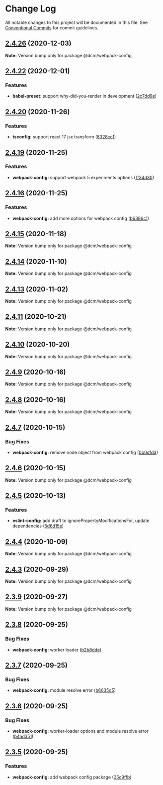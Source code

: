 # Change Log

All notable changes to this project will be documented in this file.
See [Conventional Commits](https://conventionalcommits.org) for commit guidelines.

## [2.4.26](https://github.com/dcmhub/chores/compare/v2.4.25...v2.4.26) (2020-12-03)

**Note:** Version bump only for package @dcm/webpack-config





## [2.4.22](https://github.com/dcmhub/chores/compare/v2.4.21...v2.4.22) (2020-12-01)


### Features

* **babel-preset:** support why-did-you-render in development ([2c7dd9e](https://github.com/dcmhub/chores/commit/2c7dd9efe6fb051da9cbe1790b488a8f482b9fb1))





## [2.4.20](https://github.com/dcmhub/chores/compare/v2.4.19...v2.4.20) (2020-11-26)


### Features

* **tsconfig:** support react 17 jsx transform ([8328cc1](https://github.com/dcmhub/chores/commit/8328cc1ec31a5b9962d2f90096487393a9fef56d))





## [2.4.19](https://github.com/dcmhub/chores/compare/v2.4.18...v2.4.19) (2020-11-25)


### Features

* **webpack-config:** support webpack 5 experiments options ([1f34d30](https://github.com/dcmhub/chores/commit/1f34d309061e4209862b267881316e71a412b9b9))





## [2.4.16](https://github.com/dcmhub/chores/compare/v2.4.15...v2.4.16) (2020-11-25)


### Features

* **webpack-config:** add more options for webpack config ([b6386c1](https://github.com/dcmhub/chores/commit/b6386c136f92b54f8182be5290582f6505e1acd3))





## [2.4.15](https://github.com/dcmhub/chores/compare/v2.4.14...v2.4.15) (2020-11-18)

**Note:** Version bump only for package @dcm/webpack-config





## [2.4.14](https://github.com/dcmhub/chores/compare/v2.4.13...v2.4.14) (2020-11-10)

**Note:** Version bump only for package @dcm/webpack-config





## [2.4.13](https://github.com/dcmhub/chores/compare/v2.4.12...v2.4.13) (2020-11-02)

**Note:** Version bump only for package @dcm/webpack-config





## [2.4.11](https://github.com/dcmhub/chores/compare/v2.4.10...v2.4.11) (2020-10-21)

**Note:** Version bump only for package @dcm/webpack-config





## [2.4.10](https://github.com/dcmhub/chores/compare/v2.4.9...v2.4.10) (2020-10-20)

**Note:** Version bump only for package @dcm/webpack-config





## [2.4.9](https://github.com/dcmhub/chores/compare/v2.4.8...v2.4.9) (2020-10-16)

**Note:** Version bump only for package @dcm/webpack-config





## [2.4.8](https://github.com/dcmhub/chores/compare/v2.4.7...v2.4.8) (2020-10-16)

**Note:** Version bump only for package @dcm/webpack-config





## [2.4.7](https://github.com/dcmhub/chores/compare/v2.4.6...v2.4.7) (2020-10-15)


### Bug Fixes

* **webpack-config:** remove node object from webpack config ([0b0dfd3](https://github.com/dcmhub/chores/commit/0b0dfd3c2db0cbdc3e0fa519961e1ccbfa0935b8))





## [2.4.6](https://github.com/dcmhub/chores/compare/v2.4.5...v2.4.6) (2020-10-15)

**Note:** Version bump only for package @dcm/webpack-config





## [2.4.5](https://github.com/dcmhub/chores/compare/v2.4.4...v2.4.5) (2020-10-13)


### Features

* **eslint-config:** add draft to ignorePropertyModificationsFor, update dependencies ([5d6d15e](https://github.com/dcmhub/chores/commit/5d6d15e69cb31870f9eb8c20c4ae217a0fc0417e))





## [2.4.4](https://github.com/dcmhub/chores/compare/v2.4.3...v2.4.4) (2020-10-09)

**Note:** Version bump only for package @dcm/webpack-config





## [2.4.3](https://github.com/dcmhub/chores/compare/v2.4.2...v2.4.3) (2020-09-29)

**Note:** Version bump only for package @dcm/webpack-config





## [2.3.9](https://github.com/dcmhub/chores/compare/v2.3.8...v2.3.9) (2020-09-27)

**Note:** Version bump only for package @dcm/webpack-config





## [2.3.8](https://github.com/dcmhub/chores/compare/v2.3.7...v2.3.8) (2020-09-25)


### Bug Fixes

* **webpack-config:** worker loader ([b2b8dde](https://github.com/dcmhub/chores/commit/b2b8ddec4f255ef3405dfd9af8e465c72d59a233))





## [2.3.7](https://github.com/dcmhub/chores/compare/v2.3.6...v2.3.7) (2020-09-25)


### Bug Fixes

* **webpack-config:** module resolve error ([b6635d5](https://github.com/dcmhub/chores/commit/b6635d51cfe7d9366ff4c93ca003ec16ce5a425f))





## [2.3.6](https://github.com/dcmhub/chores/compare/v2.3.5...v2.3.6) (2020-09-25)


### Bug Fixes

* **webpack-config:** worker-loader options and module resolve error ([b4ad351](https://github.com/dcmhub/chores/commit/b4ad35189c321f72724bc39c416ca15b067a31ad))





## [2.3.5](https://github.com/dcmhub/chores/compare/v2.3.4...v2.3.5) (2020-09-25)


### Features

* **webpack-config:** add webpack config package ([05c9ffb](https://github.com/dcmhub/chores/commit/05c9ffbf996a6036f9b8f3ff98064e9960ed74e6))
